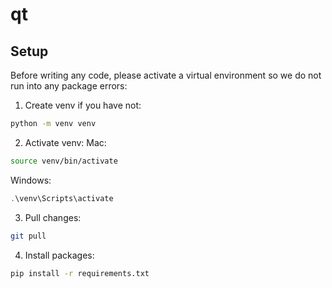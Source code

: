 # qt

## Setup

Before writing any code, please activate a virtual environment so we do not run into any package errors:

1. Create venv if you have not:
```bash
python -m venv venv
```
2. Activate venv:
Mac: 

```bash
source venv/bin/activate
```

Windows:

```ps1
.\venv\Scripts\activate
```

3. Pull changes:

```bash
git pull
```

4. Install packages:
```bash
pip install -r requirements.txt
```